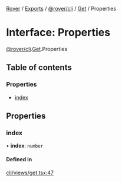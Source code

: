 [Rover](../README.md) / [Exports](../modules.md) / [@rover/cli](../modules/_rover_cli.md) / [Get](../modules/_rover_cli.Get.md) / Properties

# Interface: Properties

[@rover/cli](../modules/_rover_cli.md).[Get](../modules/_rover_cli.Get.md).Properties

## Table of contents

### Properties

- [index](_rover_cli.Get.Properties.md#index)

## Properties

### index

• **index**: `number`

#### Defined in

[cli/views/get.tsx:47](https://github.com/kasperisager/rover/blob/09d897c/cli/views/get.tsx#L47)
